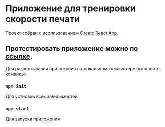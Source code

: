 # Приложение для тренировки скорости печати

Проект собран с исопльзованием [Create React App](https://github.com/facebook/create-react-app).

## Протестировать приложение можно по [ссылке](https://the-click.github.io/Blind-Printing/). 

Для развертывания приложения на локальном компьютере выполните команды:

### `npm init` 

Для устновки всех зависимостей

### `npm start`

Для запуска приложения
